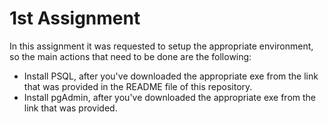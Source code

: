 # 1st Assignment
In this assignment it was requested to setup the appropriate environment, so the main actions that need to be done are the following:
* Install PSQL, after you've downloaded the appropriate exe from the link that was provided in the README file of this repository.
* Install pgAdmin, after you've downloaded the appropriate exe from the link that was provided.
